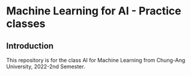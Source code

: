 # Machine Learning for AI - Practice classes

## Introduction

This repository is for the class AI for Machine Learning from Chung-Ang University, 2022-2nd Semester.
